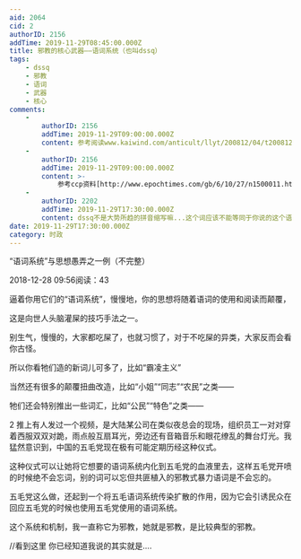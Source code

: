 ```yaml
---
aid: 2064
cid: 2
authorID: 2156
addTime: 2019-11-29T08:45:00.000Z
title: 邪教的核心武器——语词系统（也叫dssq）
tags:
    - dssq
    - 邪教
    - 语词
    - 武器
    - 核心
comments:
    -
        authorID: 2156
        addTime: 2019-11-29T09:00:00.000Z
        content: 参考阅读www.kaiwind.com/anticult/llyt/200812/04/t20081204\_853356.shtml
    -
        authorID: 2156
        addTime: 2019-11-29T09:00:00.000Z
        content: >-
            参考ccp资料[http://www.epochtimes.com/gb/6/10/27/n1500011.htm](http://www.epochtimes.com/gb/6/10/27/n1500011.htm)
    -
        authorID: 2202
        addTime: 2019-11-29T17:30:00.000Z
        content: dssq不是大势所趋的拼音缩写嘛...这个词应该不能等同于你说的这个语词系统
date: 2019-11-29T17:30:00.000Z
category: 时政
---
```


“语词系统”与思想愚弄之一例（不完整）

2018-12-28 09:56阅读：43

逼着你用它们的“语词系统”，慢慢地，你的思想将随着语词的使用和阅读而颠覆，

这是向世人头脑灌屎的技巧手法之一。

别生气，慢慢的，大家都吃屎了，也就习惯了，对于不吃屎的异类，大家反而会看你古怪。

所以你看牠们造的新词儿可多了，比如“霸凌主义”

当然还有很多的颠覆扭曲改造，比如“小姐”“同志”“农民”之类——

牠们还会特别推出一些词汇，比如“公民”“特色”之类——

2 推上有人发过一个视频，是大陆某公司在类似夜总会的现场，组织员工一对对穿着西服双双对跪，雨点般互扇耳光，旁边还有音箱音乐和眼花缭乱的舞台灯光。我猛然意识到，中国的五毛党现在极有可能定期历经这种仪式。

这种仪式可以让她将它想要的语词系统内化到五毛党的血液里去，这样五毛党开喷的时候绝不会忘词，别的词可以忘但共匪植入的邪教式暴力语词是不会忘的。

五毛党这么做，还起到一个将五毛语词系统传染扩散的作用，因为它会引诱民众在回应五毛党的时候也使用五毛党使用的语词系统。

这个系统和机制，我一直称它为邪教，她就是邪教，是比较典型的邪教。

//看到这里 你已经知道我说的其实就是....
